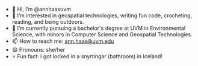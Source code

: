 - 👋 Hi, I’m @annhaasuvm
- 👀 I’m interested in geospatial technologies, writing fun code, crocheting, reading, and being outdoors. 
- 🌱 I’m currently pursuing a bachelor's degree at UVM in Environmental Science, with minors in Computer Science and Geospatial Technologies. 
- 📫 How to reach me: ann.haas@uvm.edu
- 😄 Pronouns: she/her
- ⚡ Fun fact: I got locked in a snyrtingar (bathroom) in Iceland!

<!---
annhaasuvm/annhaasuvm is a ✨ special ✨ repository because its `README.md` (this file) appears on your GitHub profile.
You can click the Preview link to take a look at your changes.
--->
